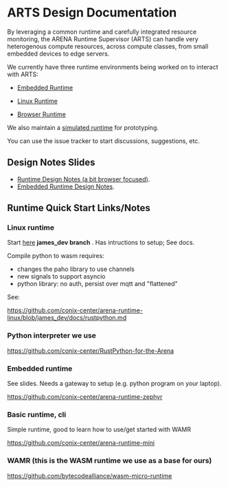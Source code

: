  # ARTS Design Documentation

By leveraging a common runtime and carefully integrated resource monitoring, the ARENA Runtime Supervisor (ARTS) can handle very heterogenous compute resources, across compute classes, from small embedded devices to edge servers.

We currently have three runtime environments being worked on to interact with ARTS:
<!-- markdown-link-check-disable-next-line -->
 - [Embedded Runtime](https://github.com/conix-center/arena-runtime-zephyr)
<!-- markdown-link-check-disable-next-line -->
 - [Linux Runtime](https://github.com/conix-center/arena-runtime-linux)
<!-- markdown-link-check-disable-next-line -->
 - [Browser Runtime](https://github.com/conix-center/arena-runtime-browser)

We also maintain a [simulated runtime](https://github.com/conix-center/arena-runtime-simulated) for prototyping.

You can use the issue tracker to start discussions, suggestions, etc.

## Design Notes Slides
- [Runtime Design Notes (a bit browser focused)](https://docs.google.com/presentation/d/1HJaQPFMV_sUyMLoiXciZn9KVTCNXCgQ5LeNxbp_Vf2U/edit?usp=sharing).
- [Embedded Runtime Design Notes](https://docs.google.com/presentation/d/1BP3cx1oRckuiQTNVvrfEUUt9D-pV1mHmJwtnUMnffGU/edit?usp=sharing).

## Runtime Quick Start Links/Notes

### Linux runtime
<!-- markdown-link-check-disable-next-line -->
Start [here](https://github.com/conix-center/arena-runtime-linux) **james_dev branch** . Has intructions to setup; See docs.

Compile python to wasm requires:
 - changes the paho library to use channels
 - new signals to support asyncio
 - python library: no auth, persist over mqtt and "flattened" 

See:
<!-- markdown-link-check-disable-next-line -->
https://github.com/conix-center/arena-runtime-linux/blob/james_dev/docs/rustpython.md

### Python interpreter we use 
<!-- markdown-link-check-disable-next-line -->
https://github.com/conix-center/RustPython-for-the-Arena

### Embedded runtime
See slides. Needs a gateway to setup (e.g. python program on your laptop). 

<!-- markdown-link-check-disable-next-line -->
https://github.com/conix-center/arena-runtime-zephyr

### Basic runtime, cli
Simple runtime, good to learn how to use/get started with WAMR

<!-- markdown-link-check-disable-next-line -->
https://github.com/conix-center/arena-runtime-mini

### WAMR (this is the WASM runtime we use as a base for ours)
https://github.com/bytecodealliance/wasm-micro-runtime
